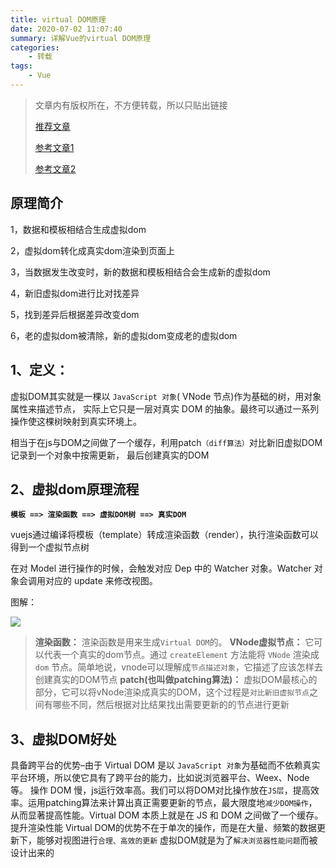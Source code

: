 ```yaml
---
title: virtual DOM原理
date: 2020-07-02 11:07:40
summary: 详解Vue的virtual DOM原理
categories:
    - 转载
tags:
    - Vue
---
```


> 文章内有版权所在，不方便转载，所以只贴出链接
>
> [推荐文章](https://blog.csdn.net/dichu2296/article/details/102233749?utm_medium=distribute.pc_relevant.none-task-blog-BlogCommendFromMachineLearnPai2-1.nonecase&depth_1-utm_source=distribute.pc_relevant.none-task-blog-BlogCommendFromMachineLearnPai2-1.nonecase)
>
> [参考文章1](https://blog.csdn.net/weixin_41223912/article/details/83385820?utm_medium=distribute.pc_relevant.none-task-blog-BlogCommendFromMachineLearnPai2-3.nonecase&depth_1-utm_source=distribute.pc_relevant.none-task-blog-BlogCommendFromMachineLearnPai2-3.nonecase)
>
> [参考文章2](https://blog.csdn.net/dichu2296/article/details/102233749?utm_medium=distribute.pc_relevant.none-task-blog-BlogCommendFromMachineLearnPai2-1.nonecase&depth_1-utm_source=distribute.pc_relevant.none-task-blog-BlogCommendFromMachineLearnPai2-1.nonecase)

## 原理简介

1，数据和模板相结合生成虚拟dom

2，虚拟dom转化成真实dom渲染到页面上

3，当数据发生改变时，新的数据和模板相结合会生成新的虚拟dom

4，新旧虚拟dom进行比对找差异

5，找到差异后根据差异改变dom

6，老的虚拟dom被清除，新的虚拟dom变成老的虚拟dom

## 1、定义：

虚拟DOM其实就是一棵以 `JavaScript 对象`( VNode 节点)作为基础的树，用对象属性来描述节点， 实际上它只是一层对真实 DOM 的抽象。最终可以通过一系列操作使这棵树映射到真实环境上。

相当于在js与DOM之间做了一个缓存，利用patch`（diff算法）`对比新旧虚拟DOM记录到一个对象中按需更新， 最后创建真实的DOM

## 2、虚拟dom原理流程

**`模板 ==> 渲染函数 ==> 虚拟DOM树 ==> 真实DOM`**

vuejs通过编译将模板（template）转成渲染函数（render），执行渲染函数可以得到一个虚拟节点树

在对 Model 进行操作的时候，会触发对应 Dep 中的 Watcher 对象。Watcher 对象会调用对应的 update 来修改视图。

图解：

![](https://txy-tc-ly-1256104767.cos.ap-guangzhou.myqcloud.com/20200702112853)

> **渲染函数：** 渲染函数是用来生成`Virtual DOM`的。
> **VNode虚拟节点：** 它可以代表一个真实的dom节点。通过 `createElement` 方法能将 `VNode` 渲染成 `dom` 节点。简单地说，vnode可以理解成`节点描述对象`，它描述了应该怎样去创建真实的DOM节点
> **patch(也叫做patching算法)：** 虚拟DOM最核心的部分，它可以将vNode渲染成真实的DOM，这个过程是`对比新旧虚拟节点`之间有哪些不同，然后根据对比结果找出需要更新的的节点进行更新

## 3、虚拟DOM好处

具备跨平台的优势–由于 Virtual DOM 是以 `JavaScript 对象`为基础而不依赖真实平台环境，所以使它具有了跨平台的能力，比如说浏览器平台、Weex、Node 等。
操作 DOM 慢，js运行效率高。我们可以将DOM对比操作放在`JS层`，提高效率。运用patching算法来计算出真正需要更新的节点，最大限度地`减少DOM操作`，从而显著提高性能。Virtual DOM 本质上就是在 JS 和 DOM 之间做了一个缓存。
提升渲染性能 Virtual DOM的优势不在于单次的操作，而是在大量、频繁的数据更新下，能够对视图进行`合理、高效的更新`
虚拟DOM就是为了`解决浏览器性能问题`而被设计出来的